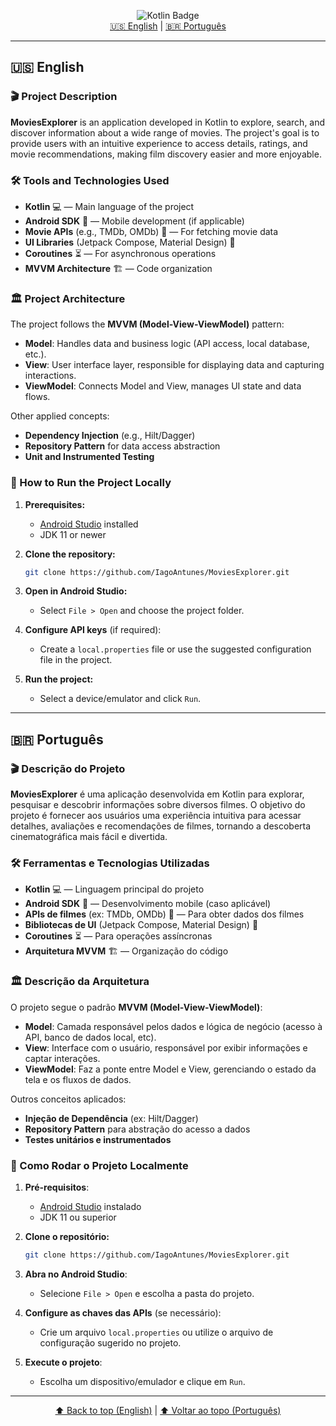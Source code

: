 <!--
🌐 [English](#english) | [Português](#português)
-->

<p align="center">
  <img src="https://img.shields.io/badge/Kotlin-100%25-blueviolet" alt="Kotlin Badge" />
  <br/>
  <a href="#english">🇺🇸 English</a> | <a href="#português">🇧🇷 Português</a>
</p>

---

## 🇺🇸 English

### 🎬 Project Description

**MoviesExplorer** is an application developed in Kotlin to explore, search, and discover information about a wide range of movies. The project's goal is to provide users with an intuitive experience to access details, ratings, and movie recommendations, making film discovery easier and more enjoyable.

### 🛠️ Tools and Technologies Used

- **Kotlin** 💻 — Main language of the project
- **Android SDK** 🤖 — Mobile development (if applicable)
- **Movie APIs** (e.g., TMDb, OMDb) 🔗 — For fetching movie data
- **UI Libraries** (Jetpack Compose, Material Design) 🎨
- **Coroutines** ⏳ — For asynchronous operations
- **MVVM Architecture** 🏗️ — Code organization

### 🏛️ Project Architecture

The project follows the **MVVM (Model-View-ViewModel)** pattern:

- **Model**: Handles data and business logic (API access, local database, etc.).
- **View**: User interface layer, responsible for displaying data and capturing interactions.
- **ViewModel**: Connects Model and View, manages UI state and data flows.

Other applied concepts:
- **Dependency Injection** (e.g., Hilt/Dagger)
- **Repository Pattern** for data access abstraction
- **Unit and Instrumented Testing**

### 🚀 How to Run the Project Locally

1. **Prerequisites:**
   - [Android Studio](https://developer.android.com/studio) installed
   - JDK 11 or newer

2. **Clone the repository:**
   ```bash
   git clone https://github.com/IagoAntunes/MoviesExplorer.git
   ```

3. **Open in Android Studio:**
   - Select `File > Open` and choose the project folder.

4. **Configure API keys** (if required):
   - Create a `local.properties` file or use the suggested configuration file in the project.

5. **Run the project:**
   - Select a device/emulator and click `Run`.

---

## 🇧🇷 Português

### 🎬 Descrição do Projeto

**MoviesExplorer** é uma aplicação desenvolvida em Kotlin para explorar, pesquisar e descobrir informações sobre diversos filmes. O objetivo do projeto é fornecer aos usuários uma experiência intuitiva para acessar detalhes, avaliações e recomendações de filmes, tornando a descoberta cinematográfica mais fácil e divertida.

### 🛠️ Ferramentas e Tecnologias Utilizadas

- **Kotlin** 💻 — Linguagem principal do projeto
- **Android SDK** 🤖 — Desenvolvimento mobile (caso aplicável)
- **APIs de filmes** (ex: TMDb, OMDb) 🔗 — Para obter dados dos filmes
- **Bibliotecas de UI** (Jetpack Compose, Material Design) 🎨
- **Coroutines** ⏳ — Para operações assíncronas
- **Arquitetura MVVM** 🏗️ — Organização do código

### 🏛️ Descrição da Arquitetura

O projeto segue o padrão **MVVM (Model-View-ViewModel)**:

- **Model**: Camada responsável pelos dados e lógica de negócio (acesso à API, banco de dados local, etc).
- **View**: Interface com o usuário, responsável por exibir informações e captar interações.
- **ViewModel**: Faz a ponte entre Model e View, gerenciando o estado da tela e os fluxos de dados.

Outros conceitos aplicados:
- **Injeção de Dependência** (ex: Hilt/Dagger)
- **Repository Pattern** para abstração do acesso a dados
- **Testes unitários e instrumentados**

### 🚀 Como Rodar o Projeto Localmente

1. **Pré-requisitos**:
   - [Android Studio](https://developer.android.com/studio) instalado
   - JDK 11 ou superior

2. **Clone o repositório:**
   ```bash
   git clone https://github.com/IagoAntunes/MoviesExplorer.git
   ```

3. **Abra no Android Studio**:
   - Selecione `File > Open` e escolha a pasta do projeto.

4. **Configure as chaves das APIs** (se necessário):
   - Crie um arquivo `local.properties` ou utilize o arquivo de configuração sugerido no projeto.

5. **Execute o projeto**:
   - Escolha um dispositivo/emulador e clique em `Run`.

---

<p align="center">
  <a href="#english">⬆️ Back to top (English)</a> |
  <a href="#português">⬆️ Voltar ao topo (Português)</a>
</p>
